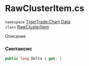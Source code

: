
# RawClusterItem.cs
`namespace` [TigerTrade.Chart](../../TigerTrade.Chart.md).[Data](../../TigerTrade.Chart/Data.md)  
    `class` [RawClusterItem](../../RawClusterItem.cs.md)

Описание

### Синтаксис
```csharp
public long Delta { get; }
```
